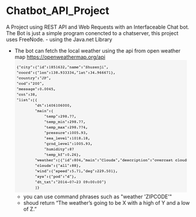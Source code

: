 # Chatbot_API_Project
A Project using REST API and Web Requests with an Interfaceable Chat bot.
The Bot is just a simple program conencted to a chatserver, this project uses FreeNode.
	- using the Java.net Library
- The bot can fetch the local weather using the api from open weather map https://openweathermap.org/api
	![](README_images/sampleAPI.png)
	- you can use command phrases such as "weather 'ZIPCODE'" 
	- shoud return “The weather’s going to be X with a high of Y and a low of Z.”
